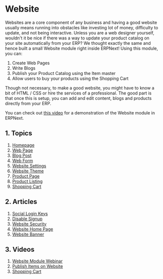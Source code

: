 <!-- add-breadcrumbs -->
# Website

Websites are a core component of any business and having a good website usually
means running into obstacles like investing lot of money, difficulty to update,
and not being interactive. Unless you are a web designer yourself, wouldn't it
be nice if there was a way to update your product catalog on your site
automatically from your ERP? We thought exactly the same and hence built a small
Website module right inside ERPNext! Using this module, you can:

  1. Create Web Pages
  1. Write Blogs
  1. Publish your Product Catalog using the Item master
  1. Allow users to buy your products using the Shopping Cart

Though not necessary, to make a good website, you might have to know a bit of
HTML / CSS or hire the services of a professional. The good part is that once
this is setup, you can add and edit content, blogs and products directly from
your ERP.

You can check out [this video](https://www.youtube.com/watch?v=lyW6mfFBSNw)
for a demonstration of the Website module in ERPNext.

## 1. Topics

1. [Homepage](/docs/user/manual/en/website/homepage)
1. [Web Page](/docs/user/manual/en/website/web-page)
1. [Blog Post](/docs/user/manual/en/website/blog-post)
1. [Web Form](/docs/user/manual/en/website/web-form)
1. [Website Settings](/docs/user/manual/en/website/website-settings)
1. [Website Theme](/docs/user/manual/en/website/website-theme)
1. [Product Page](/docs/user/manual/en/website/product-page)
1. [Product Listing](/docs/user/manual/en/website/product-listing)
1. [Shopping Cart](/docs/user/manual/en/website/shopping-cart)

## 2. Articles

1. [Social Login Keys](/docs/user/manual/en/website/social-login-keys)
1. [Disable Signup](/docs/user/manual/en/website/articles/disable-signup)
1. [Website Security](/docs/user/manual/en/website/articles/website-security)
1. [Website Home Page](/docs/user/manual/en/website/articles/website-home-page)
1. [Website Banner](/docs/user/manual/en/website/articles/website-banner)

## 3. Videos
1. [Website Module Webinar](https://www.youtube.com/watch?v=lyW6mfFBSNw)
1. [Publish Items on Website](/docs/user/videos/learn/publish-items-on-website)
1. [Shopping Cart](/docs/user/videos/learn/shopping-cart)
